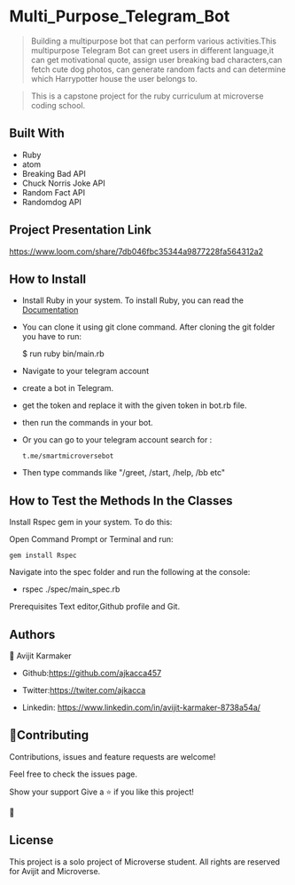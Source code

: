 # Multi_Purpose_Telegram_Bot
> Building a multipurpose bot that can perform various activities.This multipurpose Telegram Bot can greet users in different language,it can get motivational quote, assign user breaking bad characters,can fetch cute dog photos, can generate random facts and can determine which Harrypotter house the user belongs to.

 > This is a capstone project for the ruby curriculum at microverse coding school.

## Built With

- Ruby
- atom
- Breaking Bad API
- Chuck Norris Joke API
- Random Fact API
- Randomdog API

<h2>Project Presentation Link</h2>

https://www.loom.com/share/7db046fbc35344a9877228fa564312a2

## How to Install

- Install Ruby in your system. To install Ruby, you can read the [Documentation](https://www.ruby-lang.org/en/documentation/installation/)
- You can clone it using git clone command.
After cloning the git folder you have to run:

    $ run ruby bin/main.rb

- Navigate to your telegram account

- create a bot in Telegram.

- get the token and replace it with the given token in bot.rb file.

- then run the commands in your bot.

- Or you can go to your telegram account search for :
  ```
  t.me/smartmicroversebot

   ```
- Then type commands like "/greet, /start, /help, /bb etc"  


## How to Test the Methods In the Classes


 Install Rspec gem in your system. To do this:

 Open Command Prompt or Terminal and run:

  ```console
  gem install Rspec
  ```

 Navigate into the spec folder and run the following at the console:

  - rspec ./spec/main_spec.rb

   Prerequisites
   Text editor,Github profile and Git.

   <h2>Authors</h2>

   👤 Avijit Karmaker

   - Github:https://github.com/ajkacca457

   - Twitter:https://twiter.com/ajkacca

   - Linkedin: https://www.linkedin.com/in/avijit-karmaker-8738a54a/


   <h2>🤝Contributing</h2>

   Contributions, issues and feature requests are welcome!

   Feel free to check the issues page.

   Show your support
   Give a ⭐️ if you like this project!

   📝 <h2>License</h2>
   This project is a solo project of Microverse student. All rights are reserved for Avijit and Microverse.

